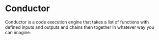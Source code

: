 # Conductor

Conductor is a code execution engine that takes a list of functions with defined inputs and outputs and chains then together in whatever way you can imagine. 